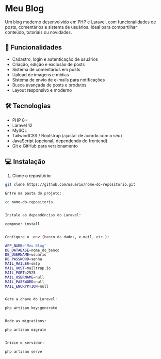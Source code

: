 # Meu Blog

Um blog moderno desenvolvido em PHP e Laravel, com funcionalidades de posts, comentários e sistema de usuários. Ideal para compartilhar conteúdo, tutoriais ou novidades.

## 🚀 Funcionalidades

- Cadastro, login e autenticação de usuários
- Criação, edição e exclusão de posts
- Sistema de comentários em posts
- Upload de imagens e mídias
- Sistema de envio de e-mails para notificações
- Busca avançada de posts e produtos
- Layout responsivo e moderno

## 🛠 Tecnologias

- PHP 8+
- Laravel 12
- MySQL
- TailwindCSS / Bootstrap (ajustar de acordo com o seu)
- JavaScript (opcional, dependendo do frontend)
- Git e GitHub para versionamento

## 💻 Instalação

1. Clone o repositório:
```bash
git clone https://github.com/usuario/nome-do-repositorio.git

Entre na pasta do projeto:

cd nome-do-repositorio


Instale as dependências do Laravel:

composer install


Configure o .env (banco de dados, e-mail, etc.):

APP_NAME="Meu Blog"
DB_DATABASE=nome_do_banco
DB_USERNAME=usuario
DB_PASSWORD=senha
MAIL_MAILER=smtp
MAIL_HOST=mailtrap.io
MAIL_PORT=2525
MAIL_USERNAME=null
MAIL_PASSWORD=null
MAIL_ENCRYPTION=null


Gere a chave do Laravel:

php artisan key:generate


Rode as migrations:

php artisan migrate


Inicie o servidor:

php artisan serve
